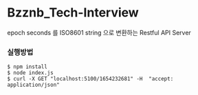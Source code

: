 # Bzznb_Tech-Interview

epoch seconds 를 ISO8601 string 으로 변환하는 Restful API Server

### 실행방법
```
$ npm install
$ node index.js
$ curl -X GET "localhost:5100/1654232681" -H  "accept: application/json"
```
